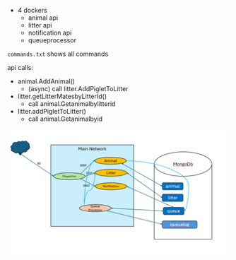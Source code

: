 * 4 dockers
  * animal api
  * litter api
  * notification api
  * queueprocessor 

`commands.txt` shows all commands


api calls: 
* animal.AddAnimal()
  * (async) call litter.AddPigletToLitter
* litter.getLitterMatesbyLitterId()
  * call animal.Getanimalbylitterid
* litter.addPigletToLitter()
  * call animal.Getanimalbyid


![Components](components.png)